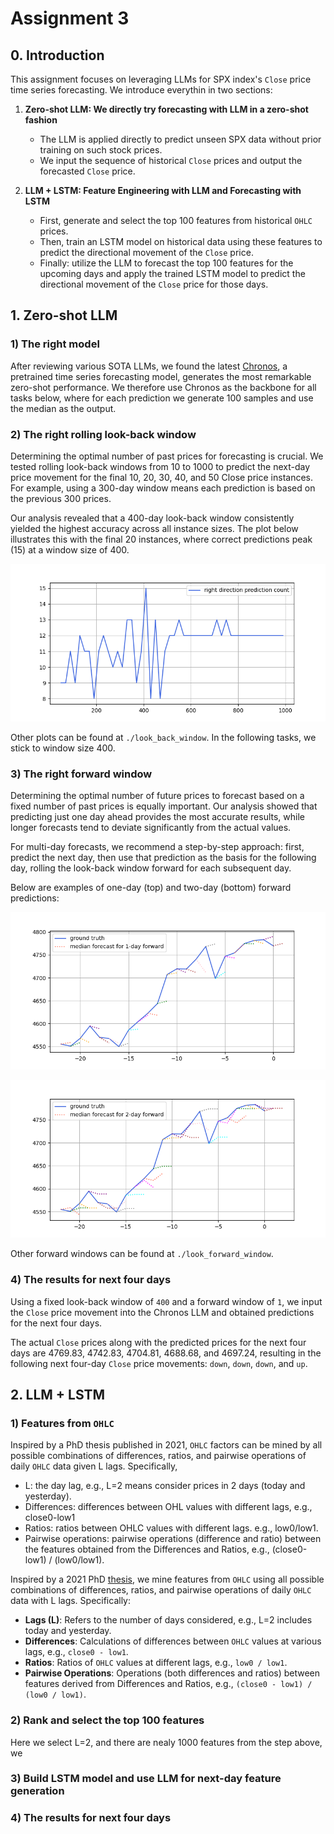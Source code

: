 # Assignment 3

## 0. Introduction

This assignment focuses on leveraging LLMs for SPX index's `Close` price time series forecasting. We introduce everythin in two sections:

1. **Zero-shot LLM: We directly try forecasting with LLM in a zero-shot fashion**
   - The LLM is applied directly to predict unseen SPX data without prior training on such stock prices.
   - We input the sequence of historical `Close` prices and output the forecasted `Close` price.

2. **LLM + LSTM: Feature Engineering with LLM and Forecasting with LSTM**
   - First, generate and select the top 100 features from historical `OHLC` prices.
   - Then, train an LSTM model on historical data using these features to predict the directional movement of the `Close` price.
   - Finally: utilize the LLM to forecast the top 100 features for the upcoming days and apply the trained LSTM model to predict the directional movement of the `Close` price for those days.

## 1. Zero-shot LLM

### 1) The right model 

After reviewing various SOTA LLMs, we found the latest [Chronos](https://github.com/amazon-science/chronos-forecasting), a pretrained time series forecasting model, generates the most remarkable zero-shot performance. We therefore use Chronos as the backbone for all tasks below, where for each prediction we generate 100 samples and use the median as the output. 

### 2) The right rolling look-back window

Determining the optimal number of past prices for forecasting is crucial. We tested rolling look-back windows from 10 to 1000 to predict the next-day price movement for the final 10, 20, 30, 40, and 50 Close price instances. For example, using a 300-day window means each prediction is based on the previous 300 prices. 

Our analysis revealed that a 400-day look-back window consistently yielded the highest accuracy across all instance sizes. The plot below illustrates this with the final 20 instances, where correct predictions peak (15) at a window size of 400.

![](./look_back_window/close_forward1_smp100_hit_countof20.png)

Other plots can be found at `./look_back_window`. In the following tasks, we stick to window size 400.

### 3) The right forward window 

Determining the optimal number of future prices to forecast based on a fixed number of past prices is equally important. Our analysis showed that predicting just one day ahead provides the most accurate results, while longer forecasts tend to deviate significantly from the actual values.

For multi-day forecasts, we recommend a step-by-step approach: first, predict the next day, then use that prediction as the basis for the following day, rolling the look-back window forward for each subsequent day.

Below are examples of one-day (top) and two-day (bottom) forward predictions:

![](./look_forward_window/2test_spx_step1_test.png)

![](./look_forward_window/2test_spx_step2_test.png)

Other forward windows can be found at `./look_forward_window`.

### 4) The results for next four days

Using a fixed look-back window of `400` and a forward window of `1`, we input the `Close` price movement into the Chronos LLM and obtained predictions for the next four days.

The actual `Close` prices along with the predicted prices for the next four days are 4769.83, 4742.83, 4704.81, 4688.68, and 4697.24, resulting in the following next four-day `Close` price movements: `down`, `down`, `down`, and `up`.


## 2. LLM + LSTM

### 1) Features from `OHLC`

Inspired by a PhD thesis published in 2021, `OHLC` factors can be mined by all possible combinations of differences, ratios, and pairwise operations of daily `OHLC` data given L lags. Specifically,
   - L: the day lag, e.g., L=2 means consider prices in 2 days (today and yesterday).
   - Differences: differences between OHL values with different lags, e.g., close0-low1
   - Ratios: ratios between OHLC values with different lags. e.g., low0/low1.
   - Pairwise operations: pairwise operations (difference and ratio) between the features obtained from the Differences and Ratios, e.g., (close0-low1) / (low0/low1).


Inspired by a 2021 PhD [thesis](https://discovery.ucl.ac.uk/id/eprint/10155501/2/AndrewDMannPhDFinal.pdf), we mine features from `OHLC` using all possible combinations of differences, ratios, and pairwise operations of daily `OHLC` data with L lags. Specifically:
   - **Lags (L)**: Refers to the number of days considered, e.g., L=2 includes today and yesterday.
   - **Differences**: Calculations of differences between `OHLC` values at various lags, e.g., `close0 - low1`.
   - **Ratios**: Ratios of `OHLC` values at different lags, e.g., `low0 / low1`.
   - **Pairwise Operations**: Operations (both differences and ratios) between features derived from Differences and Ratios, e.g., `(close0 - low1) / (low0 / low1)`.


### 2) Rank and select the top 100 features

Here we select L=2, and there are nealy 1000 features from the step above, we 

### 3) Build LSTM model and use LLM for next-day feature generation

### 4) The results for next four days
